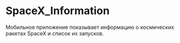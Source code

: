 # SpaceX_Information
Мобильное приложение показывает информацию о космических ракетах SpaceX и список их запусков.
